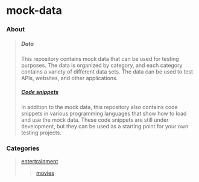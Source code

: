 # mock-data

### About
> ##### Data
> This repository contains mock data that can be used for testing purposes.
> The data is organized by category, and each category contains a variety of different data sets.
> The data can be used to test APIs, websites, and other applications.
>
> ##### [Code snippets](./snippets)
> In addition to the mock data, this repository also contains code snippets in various programming languages that show how to load and use the mock data. 
> These code snippets are still under development, but they can be used as a starting point for your own testing projects.

### Categories
> [entertrainment](./data/entertrainment)
>> [movies](./data/entertrainment/movies)
